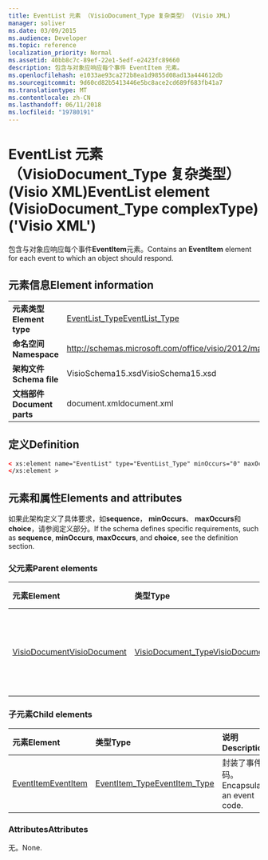 ```yaml
---
title: EventList 元素 （VisioDocument_Type 复杂类型） (Visio XML)
manager: soliver
ms.date: 03/09/2015
ms.audience: Developer
ms.topic: reference
localization_priority: Normal
ms.assetid: 40bb8c7c-89ef-22e1-5edf-e2423fc89660
description: 包含与对象应响应每个事件 EventItem 元素。
ms.openlocfilehash: e1033ae93ca272b8ea1d9855d08ad13a444612db
ms.sourcegitcommit: 9d60cd82b5413446e5bc8ace2cd689f683fb41a7
ms.translationtype: MT
ms.contentlocale: zh-CN
ms.lasthandoff: 06/11/2018
ms.locfileid: "19780191"
---
```

# <a name="eventlist-element-visiodocumenttype-complextype-visio-xml"></a><span data-ttu-id="0a64e-103">EventList 元素 （VisioDocument_Type 复杂类型） (Visio XML)</span><span class="sxs-lookup"><span data-stu-id="0a64e-103">EventList element (VisioDocument_Type complexType) ('Visio XML')</span></span>

<span data-ttu-id="0a64e-104">包含与对象应响应每个事件**EventItem**元素。</span><span class="sxs-lookup"><span data-stu-id="0a64e-104">Contains an **EventItem** element for each event to which an object should respond.</span></span> 
  
## <a name="element-information"></a><span data-ttu-id="0a64e-105">元素信息</span><span class="sxs-lookup"><span data-stu-id="0a64e-105">Element information</span></span>

|||
|:-----|:-----|
|<span data-ttu-id="0a64e-106">**元素类型**</span><span class="sxs-lookup"><span data-stu-id="0a64e-106">**Element type**</span></span> <br/> |[<span data-ttu-id="0a64e-107">EventList_Type</span><span class="sxs-lookup"><span data-stu-id="0a64e-107">EventList_Type</span></span>](eventlist_type-complextypevisio-xml.md) <br/> |
|<span data-ttu-id="0a64e-108">**命名空间**</span><span class="sxs-lookup"><span data-stu-id="0a64e-108">**Namespace**</span></span> <br/> |http://schemas.microsoft.com/office/visio/2012/main  <br/> |
|<span data-ttu-id="0a64e-109">**架构文件**</span><span class="sxs-lookup"><span data-stu-id="0a64e-109">**Schema file**</span></span> <br/> |<span data-ttu-id="0a64e-110">VisioSchema15.xsd</span><span class="sxs-lookup"><span data-stu-id="0a64e-110">VisioSchema15.xsd</span></span>  <br/> |
|<span data-ttu-id="0a64e-111">**文档部件**</span><span class="sxs-lookup"><span data-stu-id="0a64e-111">**Document parts**</span></span> <br/> |<span data-ttu-id="0a64e-112">document.xml</span><span class="sxs-lookup"><span data-stu-id="0a64e-112">document.xml</span></span>  <br/> |
   
## <a name="definition"></a><span data-ttu-id="0a64e-113">定义</span><span class="sxs-lookup"><span data-stu-id="0a64e-113">Definition</span></span>

```XML
< xs:element name="EventList" type="EventList_Type" minOccurs="0" maxOccurs="1" >
</xs:element >
```

## <a name="elements-and-attributes"></a><span data-ttu-id="0a64e-114">元素和属性</span><span class="sxs-lookup"><span data-stu-id="0a64e-114">Elements and attributes</span></span>

<span data-ttu-id="0a64e-115">如果此架构定义了具体要求，如**sequence**， **minOccurs**、 **maxOccurs**和**choice**，请参阅定义部分。</span><span class="sxs-lookup"><span data-stu-id="0a64e-115">If the schema defines specific requirements, such as **sequence**, **minOccurs**, **maxOccurs**, and **choice**, see the definition section.</span></span> 
  
### <a name="parent-elements"></a><span data-ttu-id="0a64e-116">父元素</span><span class="sxs-lookup"><span data-stu-id="0a64e-116">Parent elements</span></span>

|<span data-ttu-id="0a64e-117">**元素**</span><span class="sxs-lookup"><span data-stu-id="0a64e-117">**Element**</span></span>|<span data-ttu-id="0a64e-118">**类型**</span><span class="sxs-lookup"><span data-stu-id="0a64e-118">**Type**</span></span>|<span data-ttu-id="0a64e-119">**说明**</span><span class="sxs-lookup"><span data-stu-id="0a64e-119">**Description**</span></span>|
|:-----|:-----|:-----|
|[<span data-ttu-id="0a64e-120">VisioDocument</span><span class="sxs-lookup"><span data-stu-id="0a64e-120">VisioDocument</span></span>](visiodocument-elementvisio-xml.md) <br/> |[<span data-ttu-id="0a64e-121">VisioDocument_Type</span><span class="sxs-lookup"><span data-stu-id="0a64e-121">VisioDocument_Type</span></span>](visiodocument_type-complextypevisio-xml.md) <br/> |<span data-ttu-id="0a64e-122">Microsoft Visio 文档的根元素。</span><span class="sxs-lookup"><span data-stu-id="0a64e-122">The root element of a Microsoft Visio document.</span></span>  <br/> |
   
### <a name="child-elements"></a><span data-ttu-id="0a64e-123">子元素</span><span class="sxs-lookup"><span data-stu-id="0a64e-123">Child elements</span></span>

|<span data-ttu-id="0a64e-124">**元素**</span><span class="sxs-lookup"><span data-stu-id="0a64e-124">**Element**</span></span>|<span data-ttu-id="0a64e-125">**类型**</span><span class="sxs-lookup"><span data-stu-id="0a64e-125">**Type**</span></span>|<span data-ttu-id="0a64e-126">**说明**</span><span class="sxs-lookup"><span data-stu-id="0a64e-126">**Description**</span></span>|
|:-----|:-----|:-----|
|[<span data-ttu-id="0a64e-127">EventItem</span><span class="sxs-lookup"><span data-stu-id="0a64e-127">EventItem</span></span>](eventitem-element-eventlist_type-complextypevisio-xml.md) <br/> |[<span data-ttu-id="0a64e-128">EventItem_Type</span><span class="sxs-lookup"><span data-stu-id="0a64e-128">EventItem_Type</span></span>](eventitem_type-complextypevisio-xml.md) <br/> |<span data-ttu-id="0a64e-129">封装了事件代码。</span><span class="sxs-lookup"><span data-stu-id="0a64e-129">Encapsulates an event code.</span></span>  <br/> |
   
### <a name="attributes"></a><span data-ttu-id="0a64e-130">Attributes</span><span class="sxs-lookup"><span data-stu-id="0a64e-130">Attributes</span></span>

<span data-ttu-id="0a64e-131">无。</span><span class="sxs-lookup"><span data-stu-id="0a64e-131">None.</span></span>
  

